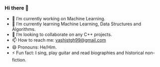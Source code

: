 ### Hi there 👋

<!--
**vashist99/vashist99** is a ✨ _special_ ✨ repository because its `README.md` (this file) appears on your GitHub profile.

Here are some ideas to get you started:

- 🔭 I’m currently working on ...
- 🌱 I’m currently learning ...
- 👯 I’m looking to collaborate on ...
- 🤔 I’m looking for help with ...
- 💬 Ask me about ...
- 📫 How to reach me: ...
- 😄 Pronouns: ...
- ⚡ Fun fact: ...
-->

- 🔭 I’m currently working on Machine Learning.
- 🌱 I’m currently learning Machine Learning, Data Structures and Algorithms.
- 👯 I’m looking to collaborate on any C++ projects.
- 📫 How to reach me: vashistgh99@gmail.com
- 😄 Pronouns: He/Him.
- ⚡ Fun fact: I sing, play guitar and read biographies and historical non-fiction.
